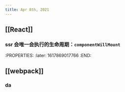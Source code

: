 ```yaml
---
title: Apr 8th, 2021
---
```


## [[React]]
### ssr 会唯一会执行的生命周期：`componentWillMount`
:PROPERTIES:
:later: 1617869017766
:END:
## [[webpack]]
### da
